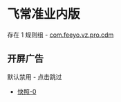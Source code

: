 # 飞常准业内版

存在 1 规则组 - [com.feeyo.vz.pro.cdm](/src/apps/com.feeyo.vz.pro.cdm.ts)

## 开屏广告

默认禁用 - 点击跳过

- [快照-0](https://i.gkd.li/i/13926823)

